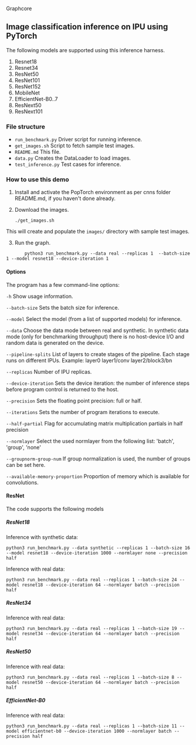 Graphcore

## Image classification inference on IPU using PyTorch

The following models are supported using this inference harness.

1. Resnet18
2. Resnet34
3. ResNet50
4. ResNet101
5. ResNet152
6. MobileNet
7. EfficientNet-B0..7
8. ResNext50
9. ResNext101


### File structure

* `run_benchmark.py` Driver script for running inference.
* `get_images.sh` Script to fetch sample test images.
* `README.md` This file.
* `data.py` Creates the DataLoader to load images.
* `test_inference.py` Test cases for inference.

### How to use this demo

1) Install and activate the PopTorch environment as per cnns folder README.md, if you haven't done already. 
   
2) Download the images.

       ./get_images.sh

  This will create and populate the `images/` directory with sample test images.

3) Run the graph.
```
       python3 run_benchmark.py --data real --replicas 1  --batch-size 1 --model resnet18 --device-iteration 1
```

#### Options
The program has a few command-line options:

`-h`                            Show usage information.

`--batch-size`                  Sets the batch size for inference.

`--model`                       Select the model (from a list of supported models) for inference.

`--data`                        Choose the data mode between real and synthetic. In synthetic data mode (only for benchmarking throughput) there is no host-device I/O and random data is generated on the device.

`--pipeline-splits`             List of layers to create stages of the pipeline. Each stage runs on different IPUs. Example: layer0 layer1/conv layer2/block3/bn

`--replicas`                    Number of IPU replicas.

`--device-iteration`            Sets the device iteration: the number of inference steps before program control is returned to the host.

`--precision`                   Sets the floating point precision: full or half.

`--iterations`                  Sets the number of program iterations to execute.

`--half-partial`                Flag for accumulating matrix multiplication partials in half precision

`--normlayer`                   Select the used normlayer from the following list: 'batch', 'group', 'none'

`--groupnorm-group-num`          If group normalization is used, the number of groups can be set here.

`--available-memory-proportion` Proportion of memory which is available for convolutions.


#### ResNet
The code supports the following models
##### ResNet18

Inference with synthetic data:

```
python3 run_benchmark.py --data synthetic --replicas 1 --batch-size 16 --model resnet18 --device-iteration 1000 --normlayer none --precision half
```

Inference with real data:

```
python3 run_benchmark.py --data real --replicas 1 --batch-size 24 --model resnet18 --device-iteration 64 --normlayer batch --precision half
```

##### ResNet34

Inference with real data:

```
python3 run_benchmark.py --data real --replicas 1 --batch-size 19 --model resnet34 --device-iteration 64 --normlayer batch --precision half
```

##### ResNet50

Inference with real data:

```
python3 run_benchmark.py --data real --replicas 1 --batch-size 8 --model resnet50 --device-iteration 64 --normlayer batch --precision half
```

##### EfficientNet-B0

Inference with real data:

```
python3 run_benchmark.py --data real --replicas 1 --batch-size 11 --model efficientnet-b0 --device-iteration 1000 --normlayer batch --precision half
```
